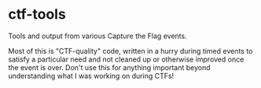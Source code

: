 # ctf-tools
Tools and output from various Capture the Flag events.

Most of this is "CTF-quality" code, written in a hurry during timed events to satisfy a particular need and not cleaned up or otherwise improved once the event is over. Don't use this for anything important beyond understanding what I was working on during CTFs!

